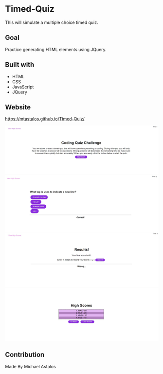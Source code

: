 # Timed-Quiz
This will simulate a multiple choice timed quiz.

## Goal
Practice generating HTML elements using JQuery.

## Built with
* HTML
* CSS
* JavaScript
* JQuery

## Website
https://mtastalos.github.io/Timed-Quiz/

 ![](assets/images/homepage.jpg)
 ![](assets/images/questions.jpg)
 ![](assets/images/results.jpg)
 ![](assets/images/highscores.jpg)

 ## Contribution
 Made By Michael Astalos 
